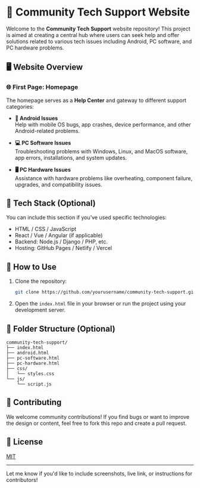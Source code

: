 
# 💬 Community Tech Support Website

Welcome to the **Community Tech Support** website repository! This project is aimed at creating a central hub where users can seek help and offer solutions related to various tech issues including Android, PC software, and PC hardware problems.

## 🖥️ Website Overview

### 🌐 First Page: Homepage
The homepage serves as a **Help Center** and gateway to different support categories:

- **📱 Android Issues**  
  Help with mobile OS bugs, app crashes, device performance, and other Android-related problems.

- **💻 PC Software Issues**  
  Troubleshooting problems with Windows, Linux, and MacOS software, app errors, installations, and system updates.

- **🖥️ PC Hardware Issues**  
  Assistance with hardware problems like overheating, component failure, upgrades, and compatibility issues.

## 🔧 Tech Stack (Optional)
You can include this section if you’ve used specific technologies:

- HTML / CSS / JavaScript
- React / Vue / Angular (if applicable)
- Backend: Node.js / Django / PHP, etc.
- Hosting: GitHub Pages / Netlify / Vercel

## 🚀 How to Use
1. Clone the repository:
   ```bash
   git clone https://github.com/yourusername/community-tech-support.git
   ```
2. Open the `index.html` file in your browser or run the project using your development server.

## 📁 Folder Structure (Optional)
```
community-tech-support/
├── index.html
├── android.html
├── pc-software.html
├── pc-hardware.html
├── css/
│   └── styles.css
└── js/
    └── script.js
```

## 🤝 Contributing
We welcome community contributions! If you find bugs or want to improve the design or content, feel free to fork this repo and create a pull request.

## 📄 License
[MIT](LICENSE)

---

Let me know if you'd like to include screenshots, live link, or instructions for contributors!
